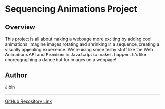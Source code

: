 # Sequencing Animations Project

## Overview

This project is all about making a webpage more exciting by adding cool animations. Imagine images rotating and shrinking in a sequence, creating a visually appealing experience. We're using some techy stuff like the Web Animations API and Promises in JavaScript to make it happen. It's like choreographing a dance but for images on a webpage!

## Author

Jibin

---

[GitHub Repository Link](https://github.com/jibinntcr/Sequencing-Animations)
